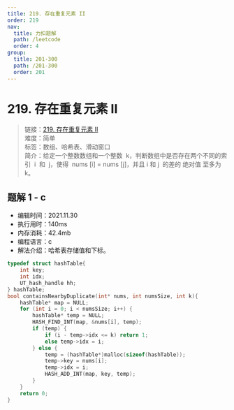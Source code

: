 ```yaml
---
title: 219. 存在重复元素 II
order: 219
nav:
  title: 力扣题解
  path: /leetcode
  order: 4
group:
  title: 201-300
  path: /201-300
  order: 201
---
```


# 219. 存在重复元素 II

> 链接：[219. 存在重复元素 II](https://leetcode-cn.com/problems/contains-duplicate-ii/)  
> 难度：简单  
> 标签：数组、哈希表、滑动窗口  
> 简介：给定一个整数数组和一个整数  k，判断数组中是否存在两个不同的索引  i  和  j，使得  nums [i] = nums [j]，并且 i 和 j  的差的 绝对值 至多为 k。

## 题解 1 - c

- 编辑时间：2021.11.30
- 执行用时：140ms
- 内存消耗：42.4mb
- 编程语言：c
- 解法介绍：哈希表存储值和下标。

```c
typedef struct hashTable{
    int key;
    int idx;
    UT_hash_handle hh;
} hashTable;
bool containsNearbyDuplicate(int* nums, int numsSize, int k){
    hashTable* map = NULL;
    for (int i = 0; i < numsSize; i++) {
        hashTable* temp = NULL;
        HASH_FIND_INT(map, &nums[i], temp);
        if (temp) {
            if (i - temp->idx <= k) return 1;
            else temp->idx = i;
        } else {
            temp = (hashTable*)malloc(sizeof(hashTable));
            temp->key = nums[i];
            temp->idx = i;
            HASH_ADD_INT(map, key, temp);
        }
    }
    return 0;
}
```
